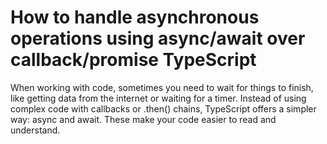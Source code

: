 # How to handle asynchronous operations using async/await over callback/promise TypeScript

When working with code, sometimes you need to wait for things to finish, like getting data from the internet or waiting for a timer. Instead of using complex code with callbacks or .then() chains, TypeScript offers a simpler way: async and await. These make your code easier to read and understand.
